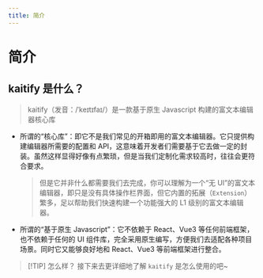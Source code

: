 ```yaml
---
title: 简介
---
```


# 简介

## kaitify 是什么？

> kaitify（发音：/ˈkeɪtɪfaɪ/）是一款基于原生 Javascript 构建的富文本编辑器核心库

- 所谓的“核心库”：即它不是我们常见的开箱即用的富文本编辑器。它只提供构建编辑器所需要的配置和 API，这意味着开发者们需要基于它去做一定的封装。虽然这样显得好像有点繁琐，但是当我们定制化需求较高时，往往会更符合要求。

  > 但是它并非什么都需要我们去完成，你可以理解为一个“无 UI”的富文本编辑器，即只是没有具体操作栏界面，但它内置的拓展（`Extension`）繁多，足以帮助我们快速构建一个功能强大的 L1 级别的富文本编辑器。

- 所谓的“基于原生 Javascript”：它不依赖于 React、Vue3 等任何前端框架，也不依赖于任何的 UI 组件库，完全采用原生编写，方便我们去适配各种项目场景。同时它又能够良好地和 React、Vue3 等前端框架进行整合。

> [!TIP] 怎么样？
> 接下来去更详细地了解 `kaitify` 是怎么使用的吧~
